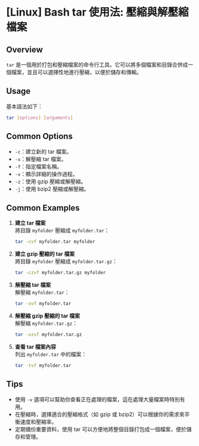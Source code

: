 # [Linux] Bash tar 使用法: 壓縮與解壓縮檔案

## Overview
`tar` 是一個用於打包和壓縮檔案的命令行工具。它可以將多個檔案和目錄合併成一個檔案，並且可以選擇性地進行壓縮，以便於儲存和傳輸。

## Usage
基本語法如下：
```bash
tar [options] [arguments]
```

## Common Options
- `-c`：建立新的 tar 檔案。
- `-x`：解壓縮 tar 檔案。
- `-f`：指定檔案名稱。
- `-v`：顯示詳細的操作過程。
- `-z`：使用 gzip 壓縮或解壓縮。
- `-j`：使用 bzip2 壓縮或解壓縮。

## Common Examples
1. **建立 tar 檔案**  
   將目錄 `myfolder` 壓縮成 `myfolder.tar`：
   ```bash
   tar -cvf myfolder.tar myfolder
   ```

2. **建立 gzip 壓縮的 tar 檔案**  
   將目錄 `myfolder` 壓縮成 `myfolder.tar.gz`：
   ```bash
   tar -czvf myfolder.tar.gz myfolder
   ```

3. **解壓縮 tar 檔案**  
   解壓縮 `myfolder.tar`：
   ```bash
   tar -xvf myfolder.tar
   ```

4. **解壓縮 gzip 壓縮的 tar 檔案**  
   解壓縮 `myfolder.tar.gz`：
   ```bash
   tar -xzvf myfolder.tar.gz
   ```

5. **查看 tar 檔案內容**  
   列出 `myfolder.tar` 中的檔案：
   ```bash
   tar -tvf myfolder.tar
   ```

## Tips
- 使用 `-v` 選項可以幫助你查看正在處理的檔案，這在處理大量檔案時特別有用。
- 在壓縮時，選擇適合的壓縮格式（如 gzip 或 bzip2）可以根據你的需求來平衡速度和壓縮率。
- 定期備份重要資料，使用 tar 可以方便地將整個目錄打包成一個檔案，便於儲存和管理。